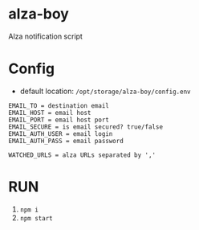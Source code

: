 # alza-boy
Alza notification script

# Config 
- default location: `/opt/storage/alza-boy/config.env`

```properties
EMAIL_TO = destination email
EMAIL_HOST = email host
EMAIL_PORT = email host port
EMAIL_SECURE = is email secured? true/false
EMAIL_AUTH_USER = email login
EMAIL_AUTH_PASS = email password

WATCHED_URLS = alza URLs separated by ','
```

# RUN 
1. `npm i`
2. `npm start`
